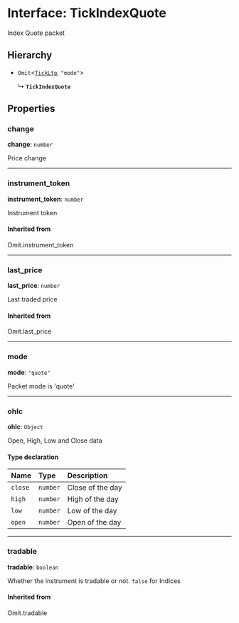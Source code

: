# Interface: TickIndexQuote

Index Quote packet

## Hierarchy

- `Omit`<[`TickLtp`](TickLtp.md), ``"mode"``\>

  ↳ **`TickIndexQuote`**

## Properties

### change

 **change**: `number`

Price change

___

### instrument\_token

 **instrument\_token**: `number`

Instrument token

#### Inherited from

Omit.instrument\_token

___

### last\_price

 **last\_price**: `number`

Last traded price

#### Inherited from

Omit.last\_price

___

### mode

 **mode**: ``"quote"``

Packet mode is 'quote'

___

### ohlc

 **ohlc**: `Object`

Open, High, Low and Close data

#### Type declaration

| Name | Type | Description |
| :------ | :------ | :------ |
| `close` | `number` | Close of the day |
| `high` | `number` | High of the day |
| `low` | `number` | Low of the day |
| `open` | `number` | Open of the day |

___

### tradable

 **tradable**: `boolean`

Whether the instrument is tradable or not. `false` for Indices

#### Inherited from

Omit.tradable

